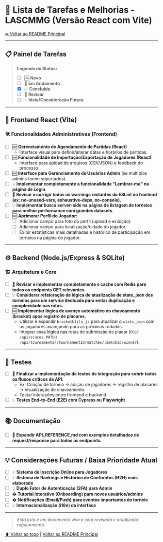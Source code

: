 # 📝 Lista de Tarefas e Melhorias - LASCMMG (Versão React com Vite)

[⬅ Voltar ao README Principal](README.md)

---

## 📋 Painel de Tarefas

> **Legenda de Status:**
>
> - [ ] 🆕 **Novo**
> - [ ] 🚧 **Em Andamento**
> - [x] ✅ **Concluído**
> - [ ] 🔄 **Revisar**
> - [ ] 💡 **Ideia/Consideração Futura**

---

## 🚀 Frontend React (Vite)

### 🛠️ Funcionalidades Administrativas (Frontend)
- [ ] 🆕 **Gerenciamento de Agendamento de Partidas (React)**
  - Interface visual para definir/alterar datas e horários de partidas.
- [ ] 🆕 **Funcionalidade de Importação/Exportação de Jogadores (React)**
  - Interface para upload de arquivos (CSV/JSON) e feedback do processo.
- [ ] 🆕 **Interface para Gerenciamento de Usuários Admin** (se múltiplos admins forem suportados).
- [ ] 💡 **Implementar completamente a funcionalidade "Lembrar-me" na página de Login.**
- [ ] 🔄 **Revisar e corrigir todos os warnings restantes do ESLint no frontend (ex: no-unused-vars, exhaustive-deps, no-console).**
- [ ] 💡 **Implementar busca server-side na página de listagem de torneios para melhor performance com grandes datasets.**
- [ ] 🆕 **Aprimorar Perfil do Jogador:**
  - [ ] Adicionar campo para foto do perfil (upload e exibição).
  - [ ] Adicionar campo para localização/cidade do jogador.
  - [ ] Exibir estatísticas mais detalhadas e histórico de participação em torneios na página do jogador.

---

## ⚙️ Backend (Node.js/Express & SQLite)

### 🏗️ Arquitetura e Core

- [ ] 🔄 **Revisar e implementar completamente o cache com Redis para todos os endpoints GET relevantes.**
- [ ] 💡 **Considerar refatoração da lógica de atualização de state_json dos torneios para um service dedicado para evitar duplicação e complexidade nas rotas.**
- [ ] 🆕 **Implementar lógica de avanço automático no chaveamento (bracket) após registro de placares.**
  - Utilizar e expandir `bracketUtils.js` para atualizar o `state_json` com os jogadores avançando para as próximas rodadas.
  - Integrar essa lógica nas rotas de submissão de placar (`POST /api/scores`, `PATCH /api/tournaments/:tournamentId/matches/:matchId/winner`).

---

## 🧪 Testes

- [ ] 🔄 **Finalizar a implementação de testes de integração para cobrir todos os fluxos críticos da API.**
  - Ex: Criação de torneio -> adição de jogadores -> registro de placares -> visualização de chaveamento.
  - Testar interações entre frontend e backend.
- [ ] 💡 **Testes End-to-End (E2E) com Cypress ou Playwright**

---

## 📚 Documentação

- [ ] 🔄 **Expandir API_REFERENCE.md com exemplos detalhados de request/response para todos os endpoints.**

---

## 💡 Considerações Futuras / Baixa Prioridade Atual

- [ ] 💡 **Sistema de Inscrição Online para Jogadores**
- [ ] 💡 **Sistema de Rankings e Histórico de Confrontos (H2H) mais elaborado**
- [ ] 💡 **Duplo Fator de Autenticação (2FA) para Admin**
- [ ] � **Tutorial Interativo (Onboarding) para novos usuários/admins**
- [ ] � **Notificações (Email/Push) para eventos importantes do torneio**
- [ ] 💡 **Internacionalização (i18n) da interface**

---

> _Esta lista é um documento vivo e será revisada e atualizada regularmente._

[⬆ Voltar ao topo](#-lista-de-tarefas-e-melhorias---lascmmg-versão-react-com-vite) | [Voltar ao README Principal](README.md)
